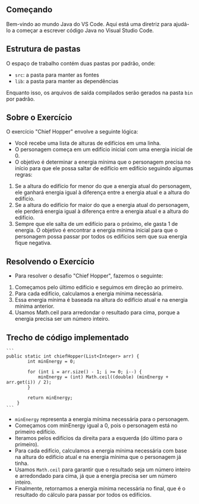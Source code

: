 ## Começando

Bem-vindo ao mundo Java do VS Code. Aqui está uma diretriz para ajudá-lo a começar a escrever código Java no Visual Studio Code.

## Estrutura de pastas

O espaço de trabalho contém duas pastas por padrão, onde:

- `src`: a pasta para manter as fontes
- `lib`: a pasta para manter as dependências

Enquanto isso, os arquivos de saída compilados serão gerados na pasta `bin` por padrão.

## Sobre o Exercício

O exercício "Chief Hopper" envolve a seguinte lógica:

 - Você recebe uma lista de alturas de edifícios em uma linha.
 - O personagem começa em um edifício inicial com uma energia inicial de 0.
 - O objetivo é determinar a energia mínima que o personagem precisa no início para que ele possa saltar de edifício em edifício seguindo algumas regras:
 1. Se a altura do edifício for menor do que a energia atual do personagem, ele ganhará energia igual à diferença entre a energia atual e a altura do edifício.
 2. Se a altura do edifício for maior do que a energia atual do personagem, ele perderá energia igual à diferença entre a energia atual e a altura do edifício.
 3. Sempre que ele salta de um edifício para o próximo, ele gasta 1 de energia.
O objetivo é encontrar a energia mínima inicial para que o personagem possa passar por todos os edifícios sem que sua energia fique negativa.

## Resolvendo o Exercício 

 - Para resolver o desafio "Chief Hopper", fazemos o seguinte:

 1. Começamos pelo último edifício e seguimos em direção ao primeiro.
 2. Para cada edifício, calculamos a energia mínima necessária.
 3. Essa energia mínima é baseada na altura do edifício atual e na energia mínima anterior.
 4. Usamos Math.ceil para arredondar o resultado para cima, porque a energia precisa ser um número inteiro.

## Trecho de código implementado

    ```
    public static int chiefHopper(List<Integer> arr) {
            int minEnergy = 0;

            for (int i = arr.size() - 1; i >= 0; i--) {
                minEnergy = (int) Math.ceil((double) (minEnergy + arr.get(i)) / 2);
            }

            return minEnergy;
        }
    ```

 - `minEnergy` representa a energia mínima necessária para o personagem.
 - Começamos com minEnergy igual a 0, pois o personagem está no primeiro edifício.
 - Iteramos pelos edifícios da direita para a esquerda (do último para o primeiro).
 - Para cada edifício, calculamos a energia mínima necessária com base na altura do edifício atual e na energia mínima que o personagem já tinha.
 - Usamos `Math.ceil` para garantir que o resultado seja um número inteiro e arredondado para cima, já que a energia precisa ser um número inteiro.
 - Finalmente, retornamos a energia mínima necessária no final, que é o resultado do cálculo para passar por todos os edifícios.